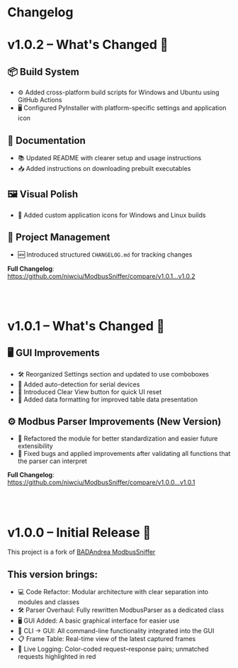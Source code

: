 # Changelog
# v1.0.2 –  What's Changed 🚀

## 📦 Build System
- ⚙️ Added cross-platform build scripts for Windows and Ubuntu using GitHub Actions
- 🖥️ Configured PyInstaller with platform-specific settings and application icon

## 🧾 Documentation
- 📚 Updated README with clearer setup and usage instructions
- 📥 Added instructions on downloading prebuilt executables

## 🖼️ Visual Polish
- 🧊 Added custom application icons for Windows and Linux builds

## 📑 Project Management
- 🆕 Introduced structured `CHANGELOG.md` for tracking changes

**Full Changelog**: https://github.com/niwciu/ModbusSniffer/compare/v1.0.1...v1.0.2

</br></br>
# v1.0.1 – What's Changed 🚀

## 🖥️ GUI Improvements
- 🛠️ Reorganized Settings section and updated to use comboboxes
- 🔌 Added auto-detection for serial devices
- 🧹 Introduced Clear View button for quick UI reset
- 🧾 Added data formatting for improved table data presentation

## ⚙️ Modbus Parser Improvements (New Version)
- 🔧 Refactored the module for better standardization and easier future extensibility
- 🐞 Fixed bugs and applied improvements after validating all functions that the parser can interpret

**Full Changelog**: https://github.com/niwciu/ModbusSniffer/compare/v1.0.0...v1.0.1

</br></br>
# v1.0.0 – Initial Release 🎉

This project is a fork of [BADAndrea ModbusSniffer](https://github.com/BADAndrea/ModbusSniffer)

## This version brings:
- 💻 Code Refactor: Modular architecture with clear separation into modules and classes
- 🛠️ Parser Overhaul: Fully rewritten ModbusParser as a dedicated class
- 🖥️ GUI Added: A basic graphical interface for easier use
- 🔄 CLI → GUI: All command-line functionality integrated into the GUI
- 📋 Frame Table: Real-time view of the latest captured frames
- 🌈 Live Logging: Color-coded request–response pairs; unmatched requests highlighted in red
